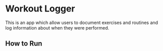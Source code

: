 # Workout Logger

This is an app which allow users to document exercises and routines and log information about when they were performed.

## How to Run

##
